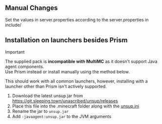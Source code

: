 ## Manual Changes

Set the values in server.properties according to the server.properties in include/  

## Installation on launchers besides Prism

> [!IMPORTANT]  
> The supplied pack is **incompatible with MultiMC** as it doesn't support Java agent components.  
> Use Prism instead or install manually using the method below.

This should work with all common launchers, however, installing with a launcher other than Prism isn't actively supported.  

1) Download the latest unsup.jar from https://git.sleeping.town/unascribed/unsup/releases
2) Place this file into the .minecraft folder along with the [unsup.ini](include/unsup.ini)
3) Rename the jar to `unsup.jar`
4) Add `-javaagent:unsup.jar` to the JVM arguments
